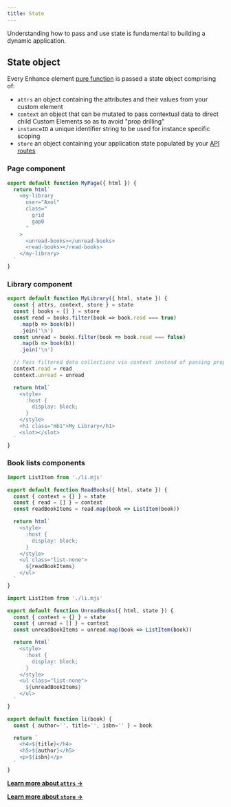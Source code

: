 ```yaml
---
title: State
---
```


Understanding how to pass and use state is fundamental to building a dynamic application.

## State object

Every Enhance element [pure function](https://en.wikipedia.org/wiki/Pure_function) is passed a state object comprising of:

- `attrs` an object containing the attributes and their values from your custom element
- `context` an object that can be mutated to pass contextual data to direct child Custom Elements so as to avoid "prop drilling"
- `instanceID` a unique identifier string to be used for instance specific scoping
- `store` an object containing your application state populated by your [API routes](/docs/learn/starter-project/api)

### Page component

```javascript
export default function MyPage({ html }) {
  return html`
    <my-library
      user="Axol"
      class="
        grid
        gap0
      "
    >
      <unread-books></unread-books>
      <read-books></read-books>
    </my-library>
  `
}
```

### Library component

```javascript
export default function MyLibrary({ html, state }) {
  const { attrs, context, store } = state
  const { books = [] } = store
  const read = books.filter(book => book.read === true)
    .map(b => book(b))
    .join('\n')
  const unread = books.filter(book => book.read === false)
    .map(b => book(b))
    .join('\n')

  // Pass filtered data collections via context instead of passing props multiple levels
  context.read = read
  context.unread = unread

  return html`
    <style>
      :host {
        display: block;
      }
    </style>
    <h1 class="mb1">My Library</h1>
    <slot></slot>
  `
}
```

### Book lists components

```javascript
import ListItem from './li.mjs'

export default function ReadBooks({ html, state }) {
  const { context = {} } = state
  const { read = [] } = context
  const readBookItems = read.map(book => ListItem(book))

  return html`
    <style>
      :host {
        display: block;
      }
    </style>
    <ul class="list-none">
      ${readBookItems}
    </ul>
  `
}
```

```javascript
import ListItem from './li.mjs'

export default function UnreadBooks({ html, state }) {
  const { context = {} } = state
  const { unread = [] } = context
  const unreadBookItems = unread.map(book => ListItem(book))

  return html`
    <style>
      :host {
        display: block;
      }
    </style>
    <ul class="list-none">
      ${unreadBookItems}
    </ul>
  `
}
```

```javascript
export default function li(book) {
  const { author='', title='', isbn='' } = book

  return `
    <h4>${title}</h4>
    <h5>${author}</h5>
    <p>${isbn}</p>
  `
}
```


<doc-callout level="none" mark="🗝">

**[Learn more about `attrs` →](/docs/learn/concepts/state/attributes)**

</doc-callout>

<doc-callout level="none" mark="💾">

**[Learn more about `store` →](/docs/learn/concepts/state/store)**

</doc-callout>
